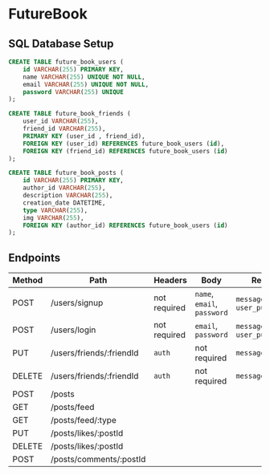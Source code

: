 # FutureBook

## SQL Database Setup
```SQL
CREATE TABLE future_book_users (
    id VARCHAR(255) PRIMARY KEY,
    name VARCHAR(255) UNIQUE NOT NULL,
    email VARCHAR(255) UNIQUE NOT NULL,
    password VARCHAR(255) UNIQUE
);
```
```SQL
CREATE TABLE future_book_friends (
    user_id VARCHAR(255),
    friend_id VARCHAR(255),
    PRIMARY KEY (user_id , friend_id),
    FOREIGN KEY (user_id) REFERENCES future_book_users (id),
    FOREIGN KEY (friend_id) REFERENCES future_book_users (id)
);
```
```SQL
CREATE TABLE future_book_posts (
    id VARCHAR(255) PRIMARY KEY,
    author_id VARCHAR(255),
    description VARCHAR(255),
    creation_date DATETIME,
    type VARCHAR(255),
    img VARCHAR(255),
    FOREIGN KEY (author_id) REFERENCES future_book_users (id)
);
```

## Endpoints

| Method | Path | Headers | Body | Response | 
| ------ | ---- | ------- | ---- | -------- |
| POST | /users/signup | not required | `name`, `email`, `password` | `message`, `token?`, `user_public_info?` |
| POST | /users/login | not required | `email`, `password` | `message`, `token?`, `user_public_info?` |
| PUT | /users/friends/:friendId | `auth` | not required | `message` |
| DELETE | /users/friends/:friendId | `auth` | not required | `message` |
| POST | /posts |
| GET | /posts/feed |
| GET | /posts/feed/:type |
| PUT | /posts/likes/:postId |
| DELETE | /posts/likes/:postId |
| POST | /posts/comments/:postId |
